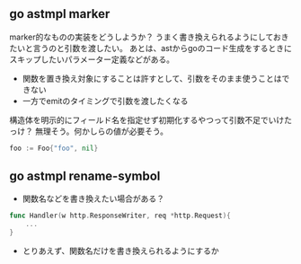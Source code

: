 #

## go astmpl marker

marker的なものの実装をどうしようか？
うまく書き換えられるようにしておきたいと言うのと引数を渡したい。
あとは、astからgoのコード生成をするときにスキップしたいパラメーター定義などがある。

- 関数を置き換え対象にすることは許すとして、引数をそのまま使うことはできない
- 一方でemitのタイミングで引数を渡したくなる

構造体を明示的にフィールド名を指定せず初期化するやつって引数不足でいけたっけ？
無理そう。何かしらの値が必要そう。

```go
foo := Foo{"foo", nil}
```

## go astmpl rename-symbol

- 関数名などを書き換えたい場合がある？

```go
func Handler(w http.ResponseWriter, req *http.Request){
    ...
}
```

- とりあえず、関数名だけを書き換えられるようにするか